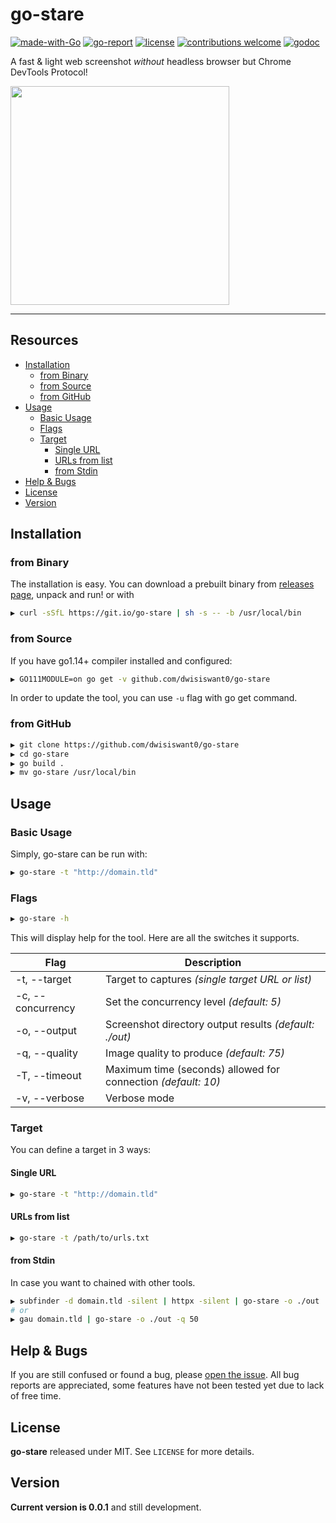 # go-stare

[![made-with-Go](https://img.shields.io/badge/made%20with-Go-brightgreen.svg)](http://golang.org)
[![go-report](https://goreportcard.com/badge/github.com/dwisiswant0/go-stare)](https://goreportcard.com/report/github.com/dwisiswant0/go-stare)
[![license](https://img.shields.io/badge/license-MIT-_red.svg)](https://opensource.org/licenses/MIT)
[![contributions welcome](https://img.shields.io/badge/contributions-welcome-brightgreen.svg?style=flat)](https://github.com/dwisiswant0/go-stare/issues)
[![godoc](https://img.shields.io/badge/godoc-reference-brightgreen.svg)](https://godoc.org/github.com/dwisiswant0/go-stare)

A fast & light web screenshot _without_ headless browser but Chrome DevTools Protocol!

<img src="https://user-images.githubusercontent.com/25837540/94014291-86398780-fdd5-11ea-803d-4eb3ec64bd7b.png" height="350">

---

## Resources

- [Installation](#installation)
	- [from Binary](#from-binary)
	- [from Source](#from-source)
	- [from GitHub](#from-github)
- [Usage](#usage)
	- [Basic Usage](#basic-usage)
	- [Flags](#flags)
	- [Target](#target)
		- [Single URL](#single-url)
		- [URLs from list](#urls-from-list)
		- [from Stdin](#from-stdin)
- [Help & Bugs](#help--bugs)
- [License](#license)
- [Version](#version)

## Installation

### from Binary

The installation is easy. You can download a prebuilt binary from [releases page](https://github.com/dwisiswant0/go-stare/releases), unpack and run! or with

```bash
▶ curl -sSfL https://git.io/go-stare | sh -s -- -b /usr/local/bin
```

### from Source

If you have go1.14+ compiler installed and configured:

```bash
▶ GO111MODULE=on go get -v github.com/dwisiswant0/go-stare
```

In order to update the tool, you can use `-u` flag with go get command.

### from GitHub

```bash
▶ git clone https://github.com/dwisiswant0/go-stare
▶ cd go-stare
▶ go build .
▶ mv go-stare /usr/local/bin
```

## Usage

### Basic Usage

Simply, go-stare can be run with:

```bash
▶ go-stare -t "http://domain.tld"
```

### Flags

```bash
▶ go-stare -h
```

This will display help for the tool. Here are all the switches it supports.

| **Flag**          	| **Description**                                               |
|-------------------	|-----------------------------------------------------------    |
| -t, --target      	| Target to captures _(single target URL or list)_              |
| -c, --concurrency 	| Set the concurrency level _(default: 5)_                      |
| -o, --output      	| Screenshot directory output results _(default: ./out)_        |
| -q, --quality     	| Image quality to produce _(default: 75)_                      |
| -T, --timeout     	| Maximum time (seconds) allowed for connection _(default: 10)_ |
| -v, --verbose     	| Verbose mode                                                  |

### Target

You can define a target in 3 ways:

#### Single URL

```bash
▶ go-stare -t "http://domain.tld"
```

#### URLs from list

```bash
▶ go-stare -t /path/to/urls.txt
```

#### from Stdin

In case you want to chained with other tools.

```bash
▶ subfinder -d domain.tld -silent | httpx -silent | go-stare -o ./out
# or
▶ gau domain.tld | go-stare -o ./out -q 50
```

## Help & Bugs

If you are still confused or found a bug, please [open the issue](https://github.com/dwisiswant0/go-stare/issues). All bug reports are appreciated, some features have not been tested yet due to lack of free time.

## License

**go-stare** released under MIT. See `LICENSE` for more details.

## Version

**Current version is 0.0.1** and still development.